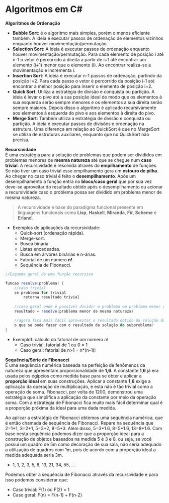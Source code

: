 # Algoritmos em C#

**Algoritmos de Ordenação**
- **Bubble Sort**: é o algoritmo mais simples, porém o menos eficiente também. A ideia é executar passos de ordenação de elementos vizinhos enquanto houver movimentação/permutação.
- **Selection Sort**: A ideia é executar passos de ordenação enquanto houver movimentação/permutação. Para cada elemento de posição i até n-1 o vetor é percorrido à direita a partir de i+1 até encontrar um elemento (i+1) menor que o elemento (i). Ao encontrar realiza-se a movimentação e incrementa i.
- **Insertion Sort**: A ideia é executar n-1 passos de ordenação, partindo da posição i=2. Para cada passo o vetor é percorrido da posição i-1 até encontrar a melhor posição para inserir o elemento de posição i=2.
- **Quick Sort**: Utiliza a estratégia de divisão e conquista ou partição. A ideia é levar o pivo até a sua posição ideal de modo que os elementos à sua esquerda serão sempre menores e os elementos à sua direita serão sempre maiores. Depois disso o algoritmo é aplicado recursivamente aos elementos à esquerda do pivo e aos elementos à direita do pivo.
- **Merge Sort**: Também utiliza a estratégia de divisão e conquista ou partição. A ideia é executar passos de divisões e ordenação na estrutura. Uma diferença em relação ao QuickSort é que no MergeSort se utiliza de estruturas auxiliares, enquanto que no QuickSort não precisa.

**Recursividade**  
É uma estratégia para a solução de problemas que podem ser divididos em problemas menores de **mesma natureza** até que se chegue num **caso trivial**. A recursividade é resolvida através do **empilhamento** de funções. Se não tiver um caso trivial esse empilhamento gera um **estouro de pilha**. Ao chegar no caso trivial é feito o **desempilhamento**. Após um desempilhamento a função entra no **bloco/caso geral** que por sua vez deve-se aproveitar do resultado obtido após o desempilhamento ou acionar a recursividade caso o problema possa ser dividido em problema menor de mesma natureza.

> A recursividade é base do paradigma funcional presente em linguagens funcionais como **Lisp**, **Haskell**, **Miranda**, **F#**, **Scheme** e **Erland**. 

- Exemplos de aplicações da recursividade:
    - Quick-sort (ordenação rápida).
    - Merge-sort.
    - Busca binária.
    - Listas encadeadas.
    - Busca em árvores binárias e n-árias.
    - Fatorial de um número **n!**.
    - Sequência de Fibonacci.

```csharp
//Esquema geral de uma função recursiva

funcao resolve(problema) {
    //caso trivial
    se problema for trivial
        retorna resultado trivial
    
    //caso geral onde é possível dividir o problema em problema menor de mesma natureza
    resultado = resolve(problema menor de mesma natureza)

    //agora fica mais fácil aproveitar o resultado obtido da solução do subproblema
    o que se pode fazer com o resultado da solução do subproblema?
}
```

- Exemplo1: cálculo do fatorial de um número _n!_
    - Caso trivial: fatorial de 1 ou 0 = 1
    - Caso geral: fatorial de n>1 = n*(n-1)!

**Sequência/Série de Fibonacci**  
É uma sequência numérica baseada na perfeição de fenômenos da natureza que apresentam proporcionalidade de **1,6**. A constante **1,6** já era usada pelos egípcios como medida base para se obter e aplicar a **proporção ideal** em suas construções. Aplicar a constante **1,6** exige a aplicação da operação de multiplicação, e esta não é tão trivial como a operação de soma. Fibonacci, por volta de 1200, demonstrou uma estratégia que simplifica a aplicação da constante por meio da operação soma. Com a estratégia de Fibonacci fica muito mais fácil determinar qual é a proporção próxima da ideal para uma dada medida.

Ao aplicar a estratégia de Fibonacci obtemos uma sequência numérica, que é então chamada de sequência de Fibonacci. Repare na sequência que 2=1+1, 3=2+1, 5=3+2, 8=5+3. Além disso, 5=3\*1.6, 8=5\*1.6, 13=8\*1.6. Com base nesta sequência podemos dizer que a proporção ideal para a construção de objetos baseados na medida 5 é 3 e 8, ou seja, se você possui um quadro de 5m como decoração de sua sala, não seria adequado a utilização de quadros com 1m, pois de acordo com a proporção ideal a medida adequada seria 3m.
- 1, 1, 2, 3, 5, 8, 13, 21, 34, 55, ... 

Podemos obter a sequência de Fibonacci através da recursividade e para isso podemos considerar que:
- Caso trivial: F(1) ou F(2) = 1
- Caso geral: F(n) = F(n-1) + F(n-2)


